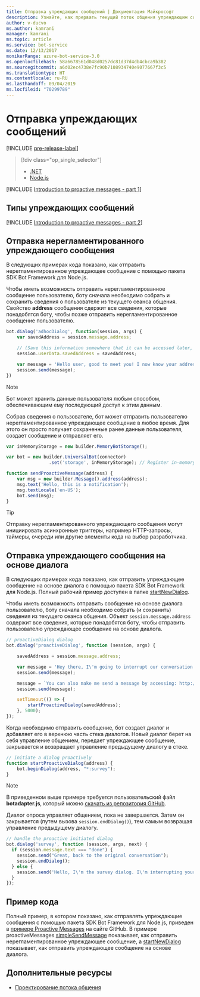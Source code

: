 ```yaml
---
title: Отправка упреждающих сообщений | Документация Майкрософт
description: Узнайте, как прервать текущий поток общения упреждающим сообщением, используя пакет SDK Bot Framework для Node.js.
author: v-ducvo
ms.author: kamrani
manager: kamrani
ms.topic: article
ms.service: bot-service
ms.date: 12/13/2017
monikerRange: azure-bot-service-3.0
ms.openlocfilehash: 58a6678561d048d0257dc81d37d4db4cbca9b382
ms.sourcegitcommit: a6d02ec4738e7fc90b7108934740e9077667f3c5
ms.translationtype: HT
ms.contentlocale: ru-RU
ms.lasthandoff: 09/04/2019
ms.locfileid: "70299789"
---
```

# <a name="send-proactive-messages"></a>Отправка упреждающих сообщений
[!INCLUDE [pre-release-label](../includes/pre-release-label-v3.md)]

> [!div class="op_single_selector"]
> - [.NET](../dotnet/bot-builder-dotnet-proactive-messages.md)
> - [Node.js](../nodejs/bot-builder-nodejs-proactive-messages.md)

[!INCLUDE [Introduction to proactive messages - part 1](../includes/snippet-proactive-messages-intro-1.md)]

## <a name="types-of-proactive-messages"></a>Типы упреждающих сообщений

[!INCLUDE [Introduction to proactive messages - part 2](../includes/snippet-proactive-messages-intro-2.md)]

## <a name="send-an-ad-hoc-proactive-message"></a>Отправка нерегламентированного упреждающего сообщения

В следующих примерах кода показано, как отправить нерегламентированное упреждающее сообщение с помощью пакета SDK Bot Framework для Node.js.

Чтобы иметь возможность отправить нерегламентированное сообщение пользователю, боту сначала необходимо собрать и сохранить сведения о пользователе из текущего сеанса общения. Свойство **address** сообщения сдержит все сведения, которые понадобятся боту, чтобы позже отправить нерегламентированное сообщение пользователю. 

```javascript
bot.dialog('adhocDialog', function(session, args) {
    var savedAddress = session.message.address;

    // (Save this information somewhere that it can be accessed later, such as in a database, or session.userData)
    session.userData.savedAddress = savedAddress;

    var message = 'Hello user, good to meet you! I now know your address and can send you notifications in the future.';
    session.send(message);
})
```

> [!NOTE]
> Бот может хранить данные пользователя любым способом, обеспечивающим ему последующий доступ к этим данным.

Собрав сведения о пользователе, бот может отправить пользователю нерегламентированное упреждающее сообщение в любое время. Для этого он просто получает сохраненные ранее данные пользователя, создает сообщение и отправляет его.

```javascript
var inMemoryStorage = new builder.MemoryBotStorage();

var bot = new builder.UniversalBot(connector)
                .set('storage', inMemoryStorage); // Register in-memory storage 

function sendProactiveMessage(address) {
    var msg = new builder.Message().address(address);
    msg.text('Hello, this is a notification');
    msg.textLocale('en-US');
    bot.send(msg);
}
```

> [!TIP]
> Отправку нерегламентированного упреждающего сообщения могут инициировать асинхронные триггеры, например HTTP-запросы, таймеры, очереди или другие элементы кода на выбор разработчика.

## <a name="send-a-dialog-based-proactive-message"></a>Отправка упреждающего сообщения на основе диалога

В следующих примерах кода показано, как отправить упреждающее сообщение на основе диалога с помощью пакета SDK Bot Framework для Node.js. Полный рабочий пример доступен в папке [startNewDialog](https://aka.ms/js-startnewdialog-sample-v3).

Чтобы иметь возможность отправить сообщение на основе диалога пользователю, боту сначала необходимо собрать (и сохранить) сведения из текущего сеанса общения. Объект `session.message.address` содержит все сведения, которые понадобятся боту, чтобы отправить пользователю упреждающее сообщение на основе диалога. 

```javascript
// proactiveDialog dialog
bot.dialog('proactiveDialog', function (session, args) {

    savedAddress = session.message.address;

    var message = 'Hey there, I\'m going to interrupt our conversation and start a survey in five seconds...';
    session.send(message);

    message = `You can also make me send a message by accessing: http://localhost:${server.address().port}/api/CustomWebApi`;
    session.send(message);

    setTimeout(() => {
        startProactiveDialog(savedAddress);
    }, 5000);
});
```

Когда необходимо отправить сообщение, бот создает диалог и добавляет его в верхнюю часть стека диалогов. Новый диалог берет на себя управление общением, передает упреждающее сообщение, закрывается и возвращает управление предыдущему диалогу в стеке. 

```javascript
// initiate a dialog proactively 
function startProactiveDialog(address) {
    bot.beginDialog(address, "*:survey");
}
```

> [!NOTE]
> В приведенном выше примере требуется пользовательский файл **botadapter.js**, который можно [скачать из репозитория GitHub](https://aka.ms/js-botadaptor-file-v3).

Диалог опроса управляет общением, пока не завершается. Затем он закрывается (путем вызова `session.endDialog()`), тем самым возвращая управление предыдущему диалогу. 


```javascript
// handle the proactive initiated dialog
bot.dialog('survey', function (session, args, next) {
  if (session.message.text === "done") {
    session.send("Great, back to the original conversation");
    session.endDialog();
  } else {
    session.send('Hello, I\'m the survey dialog. I\'m interrupting your conversation to ask you a question. Type "done" to resume');
  }
});
```

## <a name="sample-code"></a>Пример кода

Полный пример, в котором показано, как отправлять упреждающие сообщения с помощью пакета SDK Bot Framework для Node.js, приведен в <a href="https://aka.ms/js-proactivemessages-sample-v3" target="_blank">примере Proactive Messages</a> на сайте GitHub. В примере proactiveMessages <a href="https://aka.ms/js-simplesendmessage-sample-v3" target="_blank">simpleSendMessage</a> показывает, как отправить нерегламентированное упреждающее сообщение, а <a href="https://aka.ms/js-startnewdialog-sample-v3" target="_blank">startNewDialog</a> показывает, как отправить упреждающее сообщение на основе диалога.

## <a name="additional-resources"></a>Дополнительные ресурсы

- [Проектирование потока общения](../bot-service-design-conversation-flow.md)
